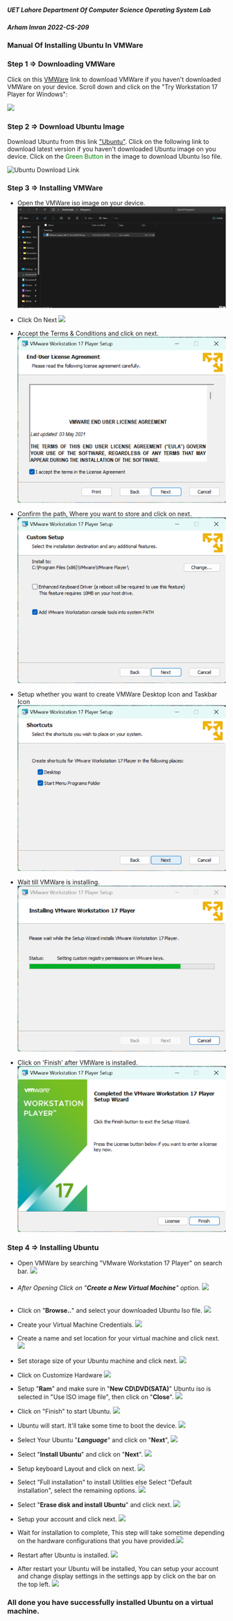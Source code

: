 

##### UET Lahore Department Of Computer Science   							 	Operating System Lab

##### Arham Imran 																	       2022-CS-209 

### 			Manual Of Installing Ubuntu In VMWare

### Step 1 =>  Downloading VMWare

Click on this [VMWare](https://www.vmware.com/products/workstation-player/workstation-player-evaluation.html "VMWare Download Link") link to download VMWare if you haven't downloaded VMWare on your device. 
Scroll down and click on the "Try Workstation 17 Player for Windows":

![](/Req_Images/1.png)

### Step 2 => Download Ubuntu Image

Download Ubuntu from this link ["Ubuntu"](https://ubuntu.com/download/desktop "Ubuntu download Link"). Click on the following link to download latest version if you haven't downloaded Ubuntu image on you device. Click on the <span style="color:green;">Green Button</span> in the image to download Ubuntu Iso file. 

![Ubuntu Download Link](/Req_Images/2.png)



### Step 3 => Installing VMWare

- Open the VMWare iso image on your device.![VMWare Iso Image](Req_Images\3.png)

- Click On Next ![](/Req_Images/4.png)

- Accept the Terms & Conditions and click on next. ![](Req_Images\5.png)

- Confirm the path, Where you want to store and click on next. ![](Req_Images\6.png)

- Setup whether you want to create VMWare Desktop Icon and Taskbar Icon ![](Req_Images\7.png)

- Wait till VMWare is installing. ![](Req_Images\8.png)
- Click on 'Finish' after VMWare is installed. ![](Req_Images\9.png)

### Step 4 => Installing Ubuntu

- Open VMWare by searching "VMware Workstation 17 Player" on search bar. ![](/Req_Images/10.png)

- ###### After Opening Click on "**Create a New Virtual Machine**" option. ![](/Req_Images/11.png)

- Click on "**Browse..**" and select your downloaded Ubuntu Iso file. ![](/Req_Images/12.png)

- Create your Virtual Machine Credentials. ![](/Req_Images/13.png)

- Create a name and set location for your virtual machine and click next. ![](/Req_Images/14.png)

- Set storage size of your Ubuntu machine and click next. ![](/Req_Images/15.png)

- Click on Customize Hardware ![](/Req_Images/16.png)

- Setup "**Ram**" and make sure in "**New CD\DVD(SATA)**" Ubuntu iso is selected in "Use ISO image file", then click on "**Close**". ![](/Req_Images/17.png)
- Click on "Finish" to start Ubuntu. ![](/Req_Images/19.png)

- Ubuntu will start. It'll take some time to boot the device. ![](/Req_Images/20.png)
- Select Your Ubuntu "***Language***" and click on "**Next**", ![](/Req_Images/22.png)

- Select "**Install Ubuntu**" and click on "**Next**". ![](/Req_Images/23.png) 

- Setup keyboard Layout and click on next. ![](/Req_Images/24.png)

- Select "Full installation" to install Utilities else Select "Default installation", select the remaining options. ![](/Req_Images/25.png)

- Select "**Erase disk and install Ubuntu**" and click next. ![](/Req_Images/26.png)

- Setup your account and click next. ![](/Req_Images/27.png)

- Wait for installation to complete, This step will take sometime depending on the hardware configurations that you have provided.![](/Req_Images/28.png)

- Restart after Ubuntu is installed. ![](/Req_Images/29.png)

- After restart your Ubuntu will be installed, You can setup your account and change display settings in the settings app by click on the bar on the top left. ![](/Req_Images/30.png)

### All done you have successfully installed Ubuntu on a virtual machine.
